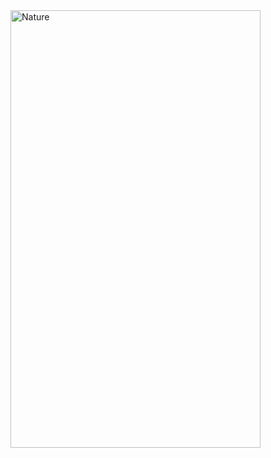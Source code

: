 <img src="https://upload.wikimedia.org/wikipedia/commons/thumb/7/77/Google_Images_2015_logo.svg/1200px-Google_Images_2015_logo.svg.png" alt="Nature" width="400" height="700">

